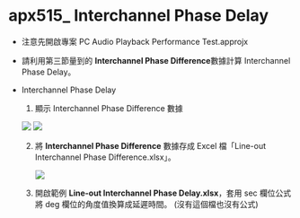 # apx515_ Interchannel Phase Delay   


- 注意先開啟專案 PC Audio Playback Performance Test.approjx

- 請利用第三節量到的 **Interchannel Phase Difference**數據計算 Interchannel Phase Delay。 

- Interchannel Phase Delay 

  1.  顯示 Interchannel Phase Difference 數據 

     ![](https://i.imgur.com/RqHOmgp.png)
     ![](https://i.imgur.com/tnZSCOa.png)


  2. 將 **Interchannel Phase Difference** 數據存成 Excel 檔「Line-out Interchannel Phase Difference.xlsx」。 

     ![](https://i.imgur.com/WLK59w6.png)

  3. 開啟範例 **Line-out Interchannel Phase Delay.xlsx**，套用 sec 欄位公式將 deg 欄位的角度值換算成延遲時間。 (沒有這個檔也沒有公式)

